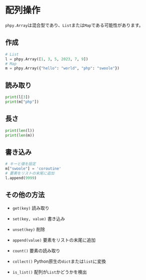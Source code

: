 # 配列操作

`phpy.Array`は混合型であり、`List`または`Map`である可能性があります。

## 作成
```python
# List
l = phpy.Array([1, 3, 5, 2023, 7, 9])
# Map
m = phpy.Array({"hello": "world", "php": "swoole"})
```

## 読み取り
```python
print(l[3])
print(m["php"])
```

## 長さ
```python
print(len(l))
print(len(m))
```

## 書き込み
```python
# キーと値を設定
m["swoole"] = 'coroutine'
# 要素をリストの末尾に追加
l.append(9999)
```

## その他の方法

- `get(key)` 読み取り

- `set(key, value)` 書き込み

- `unset(key)` 削除

- `append(value)` 要素をリストの末尾に追加

- `count()` 要素の読み取り
- `collect()` Python原生の`dict`または`list`に変換
- `is_list()` 配列が`List`かどうかを検出
